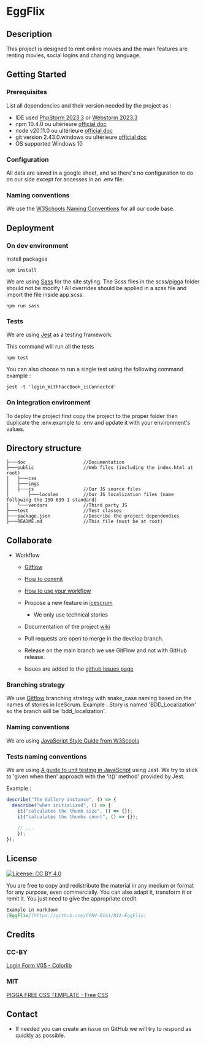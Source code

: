 # EggFlix

## Description

This project is designed to rent online movies and the main features are renting movies, social logins and changing language.

## Getting Started

### Prerequisites

List all dependencies and their version needed by the project as :

* IDE used [PhpStorm 2023.3](https://www.jetbrains.com/phpstorm/) or [Webstorm 2023.3](https://www.jetbrains.com/fr-fr/webstorm/)
* npm 10.4.0 ou ultérieure [official doc](https://docs.npmjs.com/try-the-latest-stable-version-of-npm)
* node v20.11.0 ou ultérieure [official doc](https://nodejs.org/en/download)
* git version 2.43.0.windows ou ultérieure [official doc](https://git-scm.com/)
* OS supported Windows 10

### Configuration

All data are saved in a google sheet, and so there's no configuration to do on our side except for accesses in an .env file.

### Naming conventions

We use the [W3Schools Naming Conventions](https://www.w3schools.com/js/js_conventions.asp) for all our code base.

## Deployment

### On dev environment
Install packages
```shell
npm install
```

We are using [Sass](https://sass-lang.com/) for the site styling. 
The Scss files in the scss/pigga folder should not be modify ! 
All overrides should be applied in a scss file and import the file inside app.scss.
```
npm run sass
```

### Tests
We are using [Jest](https://jestjs.io/) as a testing framework.

This command will run all the tests
```shell
npm test
```

You can also choose to run a single test using the following command example :
```shell
jest -t 'login_WithFaceBook_isConnected'
```

### On integration environment

To deploy the project first copy the project to the proper folder then duplicate the .env.example to .env and 
update it with your environment's values.

## Directory structure
```shell
├───doc                     //Documentation
├───public                  //Web files (including the index.html at root)
│   ├───css
│   ├───imgs
│   ├───js                  //Our JS source files
│       ├───locales         //Our JS localization files (name following the ISO 639-1 standard)
│   └───vendors             //Third party JS
├───test                    //Test classes
├───package.json            //Describe the project dependendies
├───README.md               //This file (must be at root)
```

## Collaborate

* Workflow
  * [Gitflow](https://www.atlassian.com/fr/git/tutorials/comparing-workflows/gitflow-workflow#:~:text=Gitflow%20est%20l'un%20des,les%20hotfix%20vers%20la%20production.)
  * [How to commit](https://www.conventionalcommits.org/en/v1.0.0/)
  * [How to use your workflow](https://nvie.com/posts/a-successful-git-branching-model/)

  * Propose a new feature in [icescrum](https://icescrum.cpnv.ch/p/RIA1EGGFIX/#/project)
    * We only use technical stories
  * Documentation of the project [wiki](https://github.com/CPNV-RIA1/RIA-EggFlix/wiki)
  * Pull requests are open to merge in the develop branch.
  * Release on the main branch we use GitFlow and not with GitHub release.
  * Issues are added to the [github issues page](https://github.com/JuilletMikael/RIA-EggFlix/issues)

### Branching strategy
We use [Gitflow](https://www.atlassian.com/fr/git/tutorials/comparing-workflows/gitflow-workflow) branching strategy with snake_case naming based on the names of stories in IceScrum.
Example : Story is named 'BDD_Localization' so the branch will be 'bdd_localization'.

### Naming conventions
We are using [JavaScript Style Guide from W3Scools](https://www.w3schools.com/js/js_conventions.asp)

### Tests naming conventions
We are using [A guide to unit testing in JavaScript](https://github.com/mawrkus/js-unit-testing-guide) using Jest.
We try to stick to 'given when then' approach with the 'it()' method' provided by Jest.

Example :
```javascript
describe("The Gallery instance", () => {
  describe("when initialized", () => {
    it("calculates the thumb size", () => {});
    it("calculates the thumbs count", () => {});
  
    // ...
    });
});
```

## License
[![License: CC BY 4.0](https://licensebuttons.net/l/by/4.0/80x15.png)](https://creativecommons.org/licenses/by/4.0/)

You are free to copy and redistribute the material in any medium or format for any purpose, even commercially. You can also adapt it, transform it or remit it.
You just need to give the appropriate credit.
```markdown
Example in markdown
[EggFlix](https://github.com/CPNV-RIA1/RIA-EggFlix)
```

## Credits
### CC-BY
[Login Form V05 - Colorlib](https://colorlib.com/wp/template/login-form-05/)
### MIT
[PIGGA FREE CSS TEMPLATE - Free CSS](https://www.free-css.com/free-css-templates/page277/pigga)

## Contact

* If needed you can create an issue on GitHub we will try to respond as quickly as possible.
